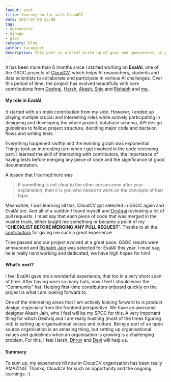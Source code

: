 ```yaml
---
layout: post
title: Journey so far with CloudCV
date: 2017-07-09 23:00
tag:
- opensource
- django
- gsoc
category: blog
author: taranjeet
description: This post is a brief write up of gsoc and opensource, in particular with Cloudcv organization.
---
```



It has been more than 6 months since I started working on **EvalAI**, one of the
GSOC projects of [CloudCV](https://github.com/Cloud-CV), which helps AI
researchers, students and data scientists to collaborate and participate in
various AI challenges. Over this period of time, the project has evolved
beautifully with core contributions from [Deshraj](https://github.com/deshraj),
[Harsh](https://github.com/dexter1691), [Akash](https://github.com/aka-jain),
[Shiv](https://github.com/spyshiv) and
[Rishabh](https://github.com/RishabhJain2018) and
[me](http://github.com/taranjeet).

#### My role in EvalAI

It started with a simple contribution from my side. However, I ended up playing
multiple crucial and interesting roles while actively participating in designing
and developing the whole project, database schema, API design guidelines to
follow, project structure, deciding major code and decision flows and writing
tests.

Everything happened swiftly and the learning graph was exponential. Things took
an interesting turn when I got involved in the code reviewing part. I learned
the skill of interacting with contributors, the importance of having tests
before merging any piece of code and the significance of good documentation.

A lesson that I learned here was

> If something is not clear to the other person even after your explanation, then
> it is you who needs to work on the concepts of that topic.

Meanwhile, I was learning all this, CloudCV got selected in GSOC again and
EvalAI too. And all of a sudden I found myself and
[Deshraj](https://github.com/deshraj) reviewing a lot of pull requests. I must
say that each piece of code that was merged in the master trunk, either taught
me something or became a point of my “**CHECKLIST BEFORE MERGING ANY PULL
REQUEST**”. Thanks to all the
[contributors](https://github.com/Cloud-CV/EvalAI/graphs/contributors) for
giving me such a great experience

Time passed and our project evolved at a great pace. GSOC results were announced
and [Rishabh Jain](https://github.com/RishabhJain2018) was selected for EvalAI
this year. I must say, he is really hard working and dedicated; we have high
hopes for him!

#### What’s next?

I feel EvalAI gave me a wonderful experience, that too in a very short span of
time. After having worn so many hats, now I feel I should wear the “Community”
hat. Helping first-time contributors onboard quickly on the project is what I am
looking forward to.

One of the interesting areas that I am actively looking forward to is product design, especially from the frontend perspective. We have an awesome designer Akash Jain, who I feel will be my SPOC for this.
A very important thing for which Deshraj and I are really hustling (most of the times figuring out) is setting up organisational values and culture. Being a part of an open source organisation is an amazing thing, but setting up organisational values and guidelines when an organisation is growing is a challenging problem. For this, I feel Harsh, [Dhruv](https://www.facebook.com/dhruv.batra.dbatra) and [Devi](https://www.facebook.com/deviparikh) will help us.

#### Summary

To sum up, my experience till now in CloudCV organisation has been really AMAZING. Thanks, CloudCV for such an opportunity and the ongoing learnings. :)
